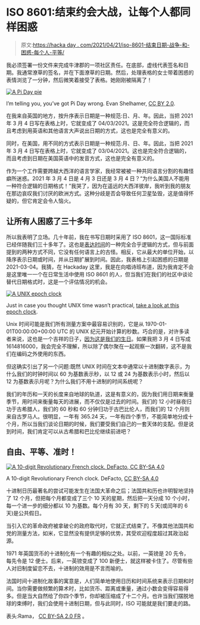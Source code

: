 # ISO 8601:结束约会大战，让每个人都同样困惑

> 原文:[https://hacka day . com/2021/04/21/iso-8601-结束日期-战争-和-困惑-每个人-平等/](https://hackaday.com/2021/04/21/iso-8601-ending-the-date-wars-and-confusing-everyone-equally/)

我必须签署一份文件来完成牛津郡的一项社区责任。在底部，虚线代表签名和日期。我通常潦草的签名，并在下面潦草的日期。然后，处理表格的女士带着困惑的表情浏览了一分钟，然后微笑着接受了表格。她刚刚被隔离了！

[![A Pi Day pie](../Images/a76891448b369a4fd8efede77ffd821e.png)](https://hackaday.com/wp-content/uploads/2021/03/Pi_Day_pie_13346244934.jpg)

I’m telling you, you’ve got Pi Day wrong. Evan Shelhamer, [CC BY 2.0](https://commons.wikimedia.org/wiki/File:Pi_Day_pie_(13346244934).jpg).

在我来自英国的地方，按升序表示日期是一种规范:日、月、年。因此，当把 2021 年 3 月 4 日写在表格上时，它就变成了 04/03/2021。这是完全符合逻辑的，而且考虑到用英语和其他语言大声说出日期的方式，这也是完全有意义的。

同时，在美国，用不同的方式表示日期是一种规范:月、日、年。因此，当把 2021 年 3 月 4 日写在表格上时，它就变成了 03/04/2021。这也是完全符合逻辑的，而且考虑到日期在美国英语中的发音方式，这也是完全有意义的。

作为一个工作需要跨越大西洋的语言学家，我经常被被一种共同语言分割的有趣怪癖所迷惑。2021 年 3 月 4 日是 4 月 3 日还是 3 月 4 日？“为什么美国人不能用一种符合逻辑的日期格式！”我哭了，因为在遥远的大西洋彼岸，我听到我的朋友在那边哀叹我们讨厌的欧洲方式。这种分歧是否会导致任何卫星坠毁，这是值得怀疑的，但它肯定会令人恼火。

## 让所有人困惑了三十多年

所以我表明了立场。几十年前，我在书写日期时采用了 ISO 8601，这一国际标准已经伴随我们三十多年了。这也是[表达时间](https://xkcd.com/1179/)的一种完全合乎逻辑的方式，但与前面提到的两种方式不同，它没有任何语言上的古怪。相反，它从最大的单位开始，以降序表示日期或时间，并从日期扩展到时间。因此，我表格上引起困惑的日期是 2021-03-04。我猜，在 Hackaday 这里，我是在向唱诗班布道，因为我肯定不会是这里唯一一个在日常生活中使用 ISO 8601 的人，但当我们在我们的社区中谈论替代日期格式时，这是一个评估情况的机会。

[![A UNIX epoch clock](../Images/218bb1ffaeadb2baab696d11fe21c499.png)](https://hackaday.com/wp-content/uploads/2021/03/epoch-clock.jpg)

Just in case you thought UNIX time wasn’t practical, [take a look at this epoch clock](https://hackaday.io/project/161257-gpsclock).

Unix 时间可能是我们所有测量方案中最容易识别的，它是从 1970-01-01T00:00:00+00:00 UTC 的 UNIX 纪元开始计算的秒数。巧合的是，对许多读者来说，这也是一个吉祥的日子，[因为这是我们的生日](https://hackaday.com/2020/01/01/happy-50th-birthday-to-all-you-epoch-birthers/)。如果我把 3 月 4 日写成 1614816000，我会完全不理解，所以除了偶尔聚在一起观察一次翻转，这不是我们在编码之外使用的东西。

但这确实引出了另一个问题:既然 UNIX 时间在文本中通常以十进制数字表示，为什么我们的时钟时间以 60 为基数表示秒，以 12 或 24 为基数表示小时，然后以 12 为基数表示月呢？为什么我们不用十进制的时间系统呢？

我们的年历和一天的长度来自地球的轨道，这是有意义的，因为我们用日期来衡量季节，用时间来衡量每天的进展，而不仅仅是过去的时间。我们的 12 小时昼夜归功于古希腊人，我们的 60 秒和 60 分钟归功于古巴比伦人，而我们的 12 个月则来自古罗马人。很明显，一年有 365.24 天，一年有四个季节，不能简单地分成十个月，所以当我们谈论日期的时候，我们要受我们自己的一套天体的支配。但是说到时间，我们肯定可以从古希腊和巴比伦继续前进吧？

## 自由、平等、准时！

[![A 10-digit Revolutionary French clock. DeFacto, CC BY-SA 4.0 ](../Images/d05339f0b89da75df0d2b7e11722c3e9.png)](https://hackaday.com/wp-content/uploads/2021/03/Decimal_Clock_face_by_Pierre_Daniel_Destigny_1798-1805.jpg)

A 10-digit Revolutionary French clock. DeFacto, [CC BY-SA 4.0](https://commons.wikimedia.org/wiki/File:Decimal_Clock_face_by_Pierre_Daniel_Destigny_1798-1805.jpg)

十进制日历最著名的尝试可能发生在法国大革命之后；法国共和历也许明智地坚持了 12 个月，但把每个月都变成了三个 10 天的星期，然后把一天分成 10 个小时，每一个进一步的细分都以 10 为基数。每个月有 30 天，剩下的 5 天(或闰年的 6 天)是公共假日。

当引入它的革命政府被拿破仑的政府取代时，它就正式结束了。不像其他法国共和党的测量方法，如米，它显然没有提供足够的优势，其受欢迎程度超过其政治起源。

1971 年英国货币的十进制化有一个有趣的相似之处。以前，一英镑是 20 先令，每先令是 12 便士。后来，一英镑变成了 100 新便士，就这样被卡住了。尽管有些人对旧制度留恋不去，十进制的效用是不言而喻的。

法国时间十进制化故事的寓意是，人们简单地使用日历和时间系统来表示日期和时间。当你需要做频繁的算术时，比如货币、距离或重量，通过小数会变得容易得多。但是当大自然给了你四个季节，你却被压缩成了十二个月。也许当我们摆脱地球的束缚时，我们会使用十进制日期，但与此同时，ISO 可能就是我们要走的路。

表头:Rama， [CC BY-SA 2.0 FR](https://commons.wikimedia.org/wiki/File:Breguet_MG_2576.jpg) 。